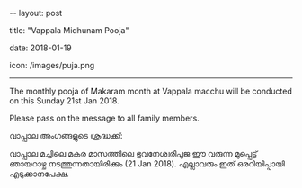--
layout: post

title: "Vappala Midhunam Pooja"

date: 2018-01-19

icon: /images/puja.png

---

The monthly pooja of Makaram month at Vappala macchu will be conducted on this Sunday 21st Jan 2018.

Please pass on the message to all family members.

വാപ്പാല അംഗങ്ങളുടെ ശ്രദ്ധക്ക്:

വാപ്പാല മച്ചിലെ മകര മാസത്തിലെ  ഭുവനേശ്വരിപൂജ ഈ വരുന്ന  മുപ്പെട്ട്  ഞായറാഴ്ച നടത്തുന്നതായിരിക്കും (21 Jan 2018). എല്ലാവരും ഇത് ഒരറിയിപ്പായി എടുക്കാനപേക്ഷ.
